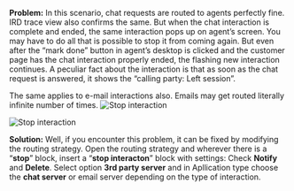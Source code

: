 
<span><strong>Problem:</strong></span> In this scenario, chat requests are routed to agents perfectly fine. IRD trace view also confirms the same. But when the chat interaction is complete and ended, the same interaction pops up on agent&#8217;s screen. You may have to do all that is possible to stop it from coming again. But even after the &#8220;mark done&#8221; button in agent&#8217;s desktop is clicked and the customer page has the chat interaction properly ended, the flashing new interaction continues. A peculiar fact about the interaction is that as soon as the chat request is answered, it shows the &#8220;calling party: Left session&#8221;.

The same applies to e-mail interactions also. Emails may get routed literally infinite number of times.
![Stop interaction](http://www.esnips.com/nsdoc/ca1c5c7d-789e-49aa-b953-7772a1cc887d)

![Stop interaction](http://www.esnips.com/nsdoc/ca1c5c7d-789e-49aa-b953-7772a1cc887d) 

<span><strong>Solution:</strong></span> Well, if you encounter this problem, it can be fixed by modifying the routing strategy. Open the routing strategy and wherever there is a &#8220;**stop**&#8221; block, insert a &#8220;**stop interacton**&#8221; block with settings: Check **Notify** and **Delete**. Select option **3rd party server** and in Apllication type choose the **chat server** or email server depending on the type of interaction.
